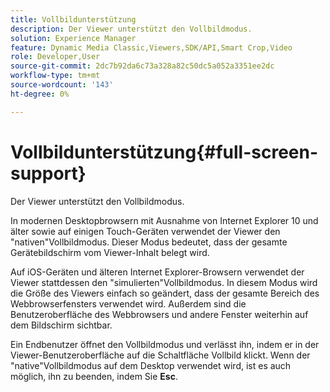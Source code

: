 ```yaml
---
title: Vollbildunterstützung
description: Der Viewer unterstützt den Vollbildmodus.
solution: Experience Manager
feature: Dynamic Media Classic,Viewers,SDK/API,Smart Crop,Video
role: Developer,User
source-git-commit: 2dc7b92da6c73a328a82c50dc5a052a3351ee2dc
workflow-type: tm+mt
source-wordcount: '143'
ht-degree: 0%

---
```


# Vollbildunterstützung{#full-screen-support}

Der Viewer unterstützt den Vollbildmodus.

In modernen Desktopbrowsern mit Ausnahme von Internet Explorer 10 und älter sowie auf einigen Touch-Geräten verwendet der Viewer den &quot;nativen&quot;Vollbildmodus. Dieser Modus bedeutet, dass der gesamte Gerätebildschirm vom Viewer-Inhalt belegt wird.

Auf iOS-Geräten und älteren Internet Explorer-Browsern verwendet der Viewer stattdessen den &quot;simulierten&quot;Vollbildmodus. In diesem Modus wird die Größe des Viewers einfach so geändert, dass der gesamte Bereich des Webbrowserfensters verwendet wird. Außerdem sind die Benutzeroberfläche des Webbrowsers und andere Fenster weiterhin auf dem Bildschirm sichtbar.

Ein Endbenutzer öffnet den Vollbildmodus und verlässt ihn, indem er in der Viewer-Benutzeroberfläche auf die Schaltfläche Vollbild klickt. Wenn der &quot;native&quot;Vollbildmodus auf dem Desktop verwendet wird, ist es auch möglich, ihn zu beenden, indem Sie **Esc**.
